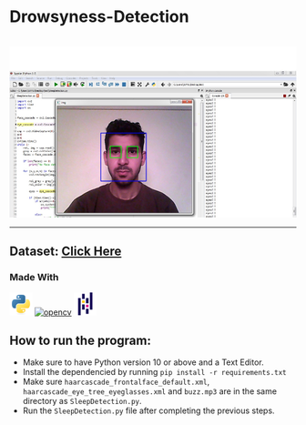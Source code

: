 <div id="top"></div>


# Drowsyness-Detection

<!-- PROJECT LOGO -->
<!-- hello u know what time it is? -->
<!-- it's disco time -->
<br />
<div align="center">
  <a href="https://github.com/TheCleverIdiott/drowsiness-detection">
    <img src="preview.jpg" alt="Logo" height="300" width="600">
  </a>
 </div>

_______________________________________________________________________________________________________________________________________________________________________


## Dataset: <a href="https://drive.google.com/drive/folders/1HNk3O4uMNWmE09DQYzfmYsLevW3oOPvT?usp=sharing">Click Here</a>

<h3 align="left">Made With</h3>
<p align="left"> 
<a href="https://www.python.org" target="_blank" rel="noreferrer"> <img src="https://raw.githubusercontent.com/devicons/devicon/master/icons/python/python-original.svg" alt="python" width="40" height="40"/></a>
<a href="https://opencv.org/" target="_blank" rel="noreferrer"> <img src="https://www.vectorlogo.zone/logos/opencv/opencv-icon.svg" alt="opencv" width="30" height="30"/></a>
<a href="https://pandas.pydata.org/" target="_blank" rel="noreferrer"> <img src="https://raw.githubusercontent.com/devicons/devicon/2ae2a900d2f041da66e950e4d48052658d850630/icons/pandas/pandas-original.svg" alt="pandas" width="40" height="40"/> </a>

<br>

## How to run the program:
* Make sure to have Python version 10 or above and a Text Editor.
* Install the dependencied by running `pip install -r requirements.txt`
* Make sure `haarcascade_frontalface_default.xml`, `haarcascade_eye_tree_eyeglasses.xml` and `buzz.mp3` are in the same directory as `SleepDetection.py`.   
* Run the `SleepDetection.py` file after completing the previous steps.
    
<br>
  


<!-- MARKDOWN LINKS & IMAGES -->
<!-- https://www.markdownguide.org/basic-syntax/#reference-style-links -->
[contributors-shield]: https://img.shields.io/github/contributors/jagreetdg/Dseized-Bot.svg?style=for-the-badge
[contributors-url]: https://github.com/TheCleverIdiott/AI-Score-Predictor/graphs/contributors
[license-shield]: https://img.shields.io/github/license/jagreetdg/Dseized-Bot.svg?style=for-the-badge
[license-url]: https://github.com/TheCleverIdiott/AI-Score-Predictor/blob/main/LICENSE

